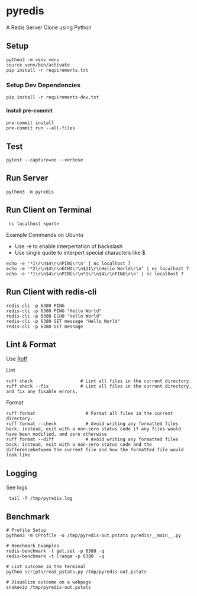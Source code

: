 # pyredis

A Redis Server Clone using Python


## Setup 

```
python3 -m venv venv
source venv/bin/activate
pip install -r requirements.txt
```

### Setup Dev Dependencies

```
pip install -r requirements-dev.txt
```

#### Install pre-commit
```
pre-commit install
pre-commit run --all-files
```

## Test
```
pytest --capture=no --verbose
```

## Run Server
```
python3 -m pyredis
```

## Run Client on Terminal
```
 nc localhost <port>
```

Example Commands on Ubuntu
* Use -e to enable interpertation of backslash
* Use single quote to interpert special characters like $

```
echo -e '*1\r\n$4\r\nPING\r\n' | nc localhost 7
echo -e '*2\r\n$4\r\nECHO\r\n$11\r\nHello World\r\n' | nc localhost 7
echo -e '*1\r\n$4\r\nPING\r\n*1\r\n$4\r\nPING\r\n' | nc localhost 7
```

## Run Client with redis-cli
```
redis-cli -p 6380 PING
redis-cli -p 6380 PING "Hello World"
redis-cli -p 6380 ECHO "Hello World"
redis-cli -p 6380 SET message "Hello World"
redis-cli -p 6380 GET message
```

## Lint & Format
Use [Ruff](https://docs.astral.sh/ruff/)

Lint
```
ruff check                  # Lint all files in the current directory.
ruff check --fix            # Lint all files in the current directory, and fix any fixable errors.
```

Format
```
ruff format                   # Format all files in the current directory.
ruff format --check           # Avoid writing any formatted files back; instead, exit with a non-zero status code if any files would have been modified, and zero otherwise
ruff format --diff            # Avoid writing any formatted files back; instead, exit with a non-zero status code and the differencebetween the current file and how the formatted file would look like
```

## Logging
See logs
```
 tail -f /tmp/pyredis.log
```

## Benchmark
```
# Profile Setup
python3 -m cProfile -o /tmp/pyredis-out.pstats pyredis/__main__.py

# Benchmark Examples
redis-benchmark -t get,set -p 6380 -q
redis-benchmark -t lrange -p 6380  -q

# List outcome in the terminal 
python scripts/read_pstats.py /tmp/pyredis-out.pstats

# Visualize outcome on a webpage
snakeviz /tmp/pyredis-out.pstats
```